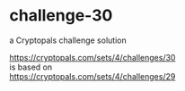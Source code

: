 # challenge-30
  a Cryptopals challenge solution 

https://cryptopals.com/sets/4/challenges/30 \
is based on \
https://cryptopals.com/sets/4/challenges/29
